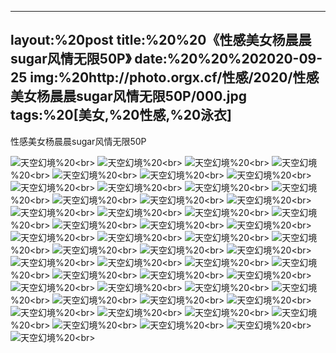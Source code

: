 ﻿---
layout:%20post
title:%20%20《性感美女杨晨晨sugar风情无限50P》
date:%20%20%202020-09-25
img:%20http://photo.orgx.cf/性感/2020/性感美女杨晨晨sugar风情无限50P/000.jpg
tags:%20[美女,%20性感,%20泳衣]
---

性感美女杨晨晨sugar风情无限50P



![天空幻境](http://photo.orgx.cf/性感/2020/性感美女杨晨晨sugar风情无限50P/001.jpg%20''天空幻境'')%20<br>
![天空幻境](http://photo.orgx.cf/性感/2020/性感美女杨晨晨sugar风情无限50P/002.jpg%20''天空幻境'')%20<br>
![天空幻境](http://photo.orgx.cf/性感/2020/性感美女杨晨晨sugar风情无限50P/003.jpg%20''天空幻境'')%20<br>
![天空幻境](http://photo.orgx.cf/性感/2020/性感美女杨晨晨sugar风情无限50P/004.jpg%20''天空幻境'')%20<br>
![天空幻境](http://photo.orgx.cf/性感/2020/性感美女杨晨晨sugar风情无限50P/005.jpg%20''天空幻境'')%20<br>
![天空幻境](http://photo.orgx.cf/性感/2020/性感美女杨晨晨sugar风情无限50P/006.jpg%20''天空幻境'')%20<br>
![天空幻境](http://photo.orgx.cf/性感/2020/性感美女杨晨晨sugar风情无限50P/007.jpg%20''天空幻境'')%20<br>
![天空幻境](http://photo.orgx.cf/性感/2020/性感美女杨晨晨sugar风情无限50P/008.jpg%20''天空幻境'')%20<br>
![天空幻境](http://photo.orgx.cf/性感/2020/性感美女杨晨晨sugar风情无限50P/009.jpg%20''天空幻境'')%20<br>
![天空幻境](http://photo.orgx.cf/性感/2020/性感美女杨晨晨sugar风情无限50P/010.jpg%20''天空幻境'')%20<br>
![天空幻境](http://photo.orgx.cf/性感/2020/性感美女杨晨晨sugar风情无限50P/011.jpg%20''天空幻境'')%20<br>
![天空幻境](http://photo.orgx.cf/性感/2020/性感美女杨晨晨sugar风情无限50P/012.jpg%20''天空幻境'')%20<br>
![天空幻境](http://photo.orgx.cf/性感/2020/性感美女杨晨晨sugar风情无限50P/013.jpg%20''天空幻境'')%20<br>
![天空幻境](http://photo.orgx.cf/性感/2020/性感美女杨晨晨sugar风情无限50P/014.jpg%20''天空幻境'')%20<br>
![天空幻境](http://photo.orgx.cf/性感/2020/性感美女杨晨晨sugar风情无限50P/015.jpg%20''天空幻境'')%20<br>
![天空幻境](http://photo.orgx.cf/性感/2020/性感美女杨晨晨sugar风情无限50P/016.jpg%20''天空幻境'')%20<br>
![天空幻境](http://photo.orgx.cf/性感/2020/性感美女杨晨晨sugar风情无限50P/017.jpg%20''天空幻境'')%20<br>
![天空幻境](http://photo.orgx.cf/性感/2020/性感美女杨晨晨sugar风情无限50P/018.jpg%20''天空幻境'')%20<br>
![天空幻境](http://photo.orgx.cf/性感/2020/性感美女杨晨晨sugar风情无限50P/019.jpg%20''天空幻境'')%20<br>
![天空幻境](http://photo.orgx.cf/性感/2020/性感美女杨晨晨sugar风情无限50P/020.jpg%20''天空幻境'')%20<br>
![天空幻境](http://photo.orgx.cf/性感/2020/性感美女杨晨晨sugar风情无限50P/021.jpg%20''天空幻境'')%20<br>
![天空幻境](http://photo.orgx.cf/性感/2020/性感美女杨晨晨sugar风情无限50P/022.jpg%20''天空幻境'')%20<br>
![天空幻境](http://photo.orgx.cf/性感/2020/性感美女杨晨晨sugar风情无限50P/023.jpg%20''天空幻境'')%20<br>
![天空幻境](http://photo.orgx.cf/性感/2020/性感美女杨晨晨sugar风情无限50P/024.jpg%20''天空幻境'')%20<br>
![天空幻境](http://photo.orgx.cf/性感/2020/性感美女杨晨晨sugar风情无限50P/025.jpg%20''天空幻境'')%20<br>
![天空幻境](http://photo.orgx.cf/性感/2020/性感美女杨晨晨sugar风情无限50P/026.jpg%20''天空幻境'')%20<br>
![天空幻境](http://photo.orgx.cf/性感/2020/性感美女杨晨晨sugar风情无限50P/027.jpg%20''天空幻境'')%20<br>
![天空幻境](http://photo.orgx.cf/性感/2020/性感美女杨晨晨sugar风情无限50P/028.jpg%20''天空幻境'')%20<br>
![天空幻境](http://photo.orgx.cf/性感/2020/性感美女杨晨晨sugar风情无限50P/029.jpg%20''天空幻境'')%20<br>
![天空幻境](http://photo.orgx.cf/性感/2020/性感美女杨晨晨sugar风情无限50P/030.jpg%20''天空幻境'')%20<br>
![天空幻境](http://photo.orgx.cf/性感/2020/性感美女杨晨晨sugar风情无限50P/031.jpg%20''天空幻境'')%20<br>
![天空幻境](http://photo.orgx.cf/性感/2020/性感美女杨晨晨sugar风情无限50P/032.jpg%20''天空幻境'')%20<br>
![天空幻境](http://photo.orgx.cf/性感/2020/性感美女杨晨晨sugar风情无限50P/033.jpg%20''天空幻境'')%20<br>
![天空幻境](http://photo.orgx.cf/性感/2020/性感美女杨晨晨sugar风情无限50P/034.jpg%20''天空幻境'')%20<br>
![天空幻境](http://photo.orgx.cf/性感/2020/性感美女杨晨晨sugar风情无限50P/035.jpg%20''天空幻境'')%20<br>
![天空幻境](http://photo.orgx.cf/性感/2020/性感美女杨晨晨sugar风情无限50P/036.jpg%20''天空幻境'')%20<br>
![天空幻境](http://photo.orgx.cf/性感/2020/性感美女杨晨晨sugar风情无限50P/037.jpg%20''天空幻境'')%20<br>
![天空幻境](http://photo.orgx.cf/性感/2020/性感美女杨晨晨sugar风情无限50P/038.jpg%20''天空幻境'')%20<br>
![天空幻境](http://photo.orgx.cf/性感/2020/性感美女杨晨晨sugar风情无限50P/039.jpg%20''天空幻境'')%20<br>
![天空幻境](http://photo.orgx.cf/性感/2020/性感美女杨晨晨sugar风情无限50P/040.jpg%20''天空幻境'')%20<br>
![天空幻境](http://photo.orgx.cf/性感/2020/性感美女杨晨晨sugar风情无限50P/041.jpg%20''天空幻境'')%20<br>
![天空幻境](http://photo.orgx.cf/性感/2020/性感美女杨晨晨sugar风情无限50P/042.jpg%20''天空幻境'')%20<br>
![天空幻境](http://photo.orgx.cf/性感/2020/性感美女杨晨晨sugar风情无限50P/043.jpg%20''天空幻境'')%20<br>
![天空幻境](http://photo.orgx.cf/性感/2020/性感美女杨晨晨sugar风情无限50P/044.jpg%20''天空幻境'')%20<br>
![天空幻境](http://photo.orgx.cf/性感/2020/性感美女杨晨晨sugar风情无限50P/045.jpg%20''天空幻境'')%20<br>
![天空幻境](http://photo.orgx.cf/性感/2020/性感美女杨晨晨sugar风情无限50P/046.jpg%20''天空幻境'')%20<br>
![天空幻境](http://photo.orgx.cf/性感/2020/性感美女杨晨晨sugar风情无限50P/047.jpg%20''天空幻境'')%20<br>
![天空幻境](http://photo.orgx.cf/性感/2020/性感美女杨晨晨sugar风情无限50P/048.jpg%20''天空幻境'')%20<br>
![天空幻境](http://photo.orgx.cf/性感/2020/性感美女杨晨晨sugar风情无限50P/049.jpg%20''天空幻境'')%20<br>
![天空幻境](http://photo.orgx.cf/性感/2020/性感美女杨晨晨sugar风情无限50P/050.jpg%20''天空幻境'')%20<br>